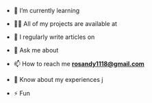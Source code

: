 - 🌱 I’m currently learning 

- 👨‍💻 All of my projects are available at

- 📝 I regularly write articles on 

- 💬 Ask me about 

- 📫 How to reach me **rosandy1118@gmail.com**

- 📄 Know about my experiences [j](j)

- ⚡ Fun
